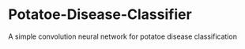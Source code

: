 # Potatoe-Disease-Classifier
A simple convolution neural network for  potatoe disease classification
